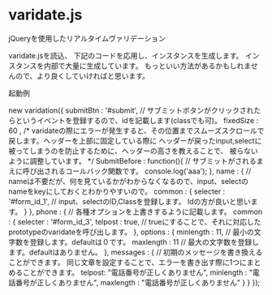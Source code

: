 # varidate.js
jQueryを使用したリアルタイムヴァリデーション

varidate.jsを読込、
下記のコードを応用し、インスタンスを生成します。
インスタンスを内部で大量に生成しています。
もっといい方法があるかもしれませんので、より良くしていければと思います。

起動例

new varidation({
  submitBtn : '#submit', // サブミットボタンがクリックされたらというイベントを登録するので、idを記載します(classでも可)。
  fixedSize : 60 , 
  /*
    varidateの際にエラーが発生すると、その位置までスムーズスクロールで戻します。ヘッダーを上部に固定している際に
    ヘッダーが戻ったinput,selectに被ってしまうのを防止するために、ヘッダーの高さを教えることで、
    被らないように調整しています。
  */ 
  SubmitBefore : function(){ // サブミットがされるまえに呼び出されるコールバック関数です。
  	console.log('aaa');
  },
  name : { // nameは不要だが、何を見ているかがわからなくなるので、input、selectのnameをkeyにしておくとわかりやすいので。
  	common : {
  		selecter : '#form_id_1', // input、selectのID,Classを登録します。 Idの方が良いと思います。
  	}
  },
  phone : { // 各種オプションを上書きするように記載します。
  	common : {
  		selecter : '#form_id_3',
  		telpost   : true, // trueにすることで、それに対応したprototypeのvaridateを呼び出します。
  	},
  	options  : {
  		minlength : 11,  // 最小の文字数を登録します。defaultは０です。
  		maxlength : 11   // 最大の文字数を登録します。defaultはありません。
  	},
  	messages : { 
  	  // 初期のメッセージを書き換えることができます。 同じ文章を設定することで、エラーを書き出す際に1つにまとめることができます。
  		telpost: "電話番号が正しくありません", 
  		minlength : "電話番号が正しくありません",
  		maxlength : "電話番号が正しくありません"
  	}
  }
});



